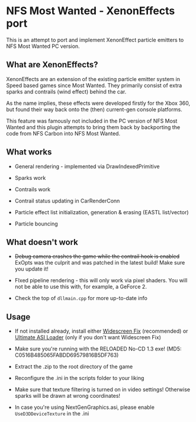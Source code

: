 # NFS Most Wanted - XenonEffects port

This is an attempt to port and implement XenonEffect particle emitters to NFS Most Wanted PC version.

## What are XenonEffects?

XenonEffects are an extension of the existing particle emitter system in Speed based games since Most Wanted. They primarily consist of extra sparks and contrails (wind effect) behind the car.

As the name implies, these effects were developed firstly for the Xbox 360, but found their way back onto the (then) current-gen console platforms.

This feature was famously not included in the PC version of NFS Most Wanted and this plugin attempts to bring them back by backporting the code from NFS Carbon into NFS Most Wanted.

## What works

- General rendering - implemented via DrawIndexedPrimitive

- Sparks work

- Contrails work

- Contrail status updating in CarRenderConn

- Particle effect list initialization, generation & erasing (EASTL list/vector)

- Particle bouncing

## What doesn't work

- ~~Debug camera crashes the game while the contrail hook is enabled~~ ExOpts was the culprit and was patched in the latest build! Make sure you update it!

- FIxed pipeline rendering - this will only work via pixel shaders. You will not be able to use this with, for example, a GeForce 2.

- Check the top of `dllmain.cpp` for more up-to-date info

## Usage

- If not installed already, install either [Widescreen Fix](https://github.com/ThirteenAG/WidescreenFixesPack/releases/tag/nfsmw) (recommended) or [Ultimate ASI Loader](https://github.com/ThirteenAG/Ultimate-ASI-Loader/releases) (only if you don't want Widescreen Fix)

- Make sure you're running with the RELOADED No-CD 1.3 exe! (MD5: C0516B485065FABDD69579816B5DF763)

- Extract the .zip to the root directory of the game

- Reconfigure the .ini in the scripts folder to your liking

- Make sure that texture filtering is turned on in video settings! Otherwise sparks will be drawn at wrong coordinates!

- In case you're using NextGenGraphics.asi, please enable `UseD3DDeviceTexture` in the .ini
